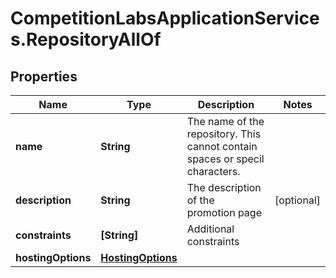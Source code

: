 # CompetitionLabsApplicationServices.RepositoryAllOf

## Properties

Name | Type | Description | Notes
------------ | ------------- | ------------- | -------------
**name** | **String** | The name of the repository. This cannot contain spaces or specil characters. | 
**description** | **String** | The description of the promotion page | [optional] 
**constraints** | **[String]** | Additional constraints | 
**hostingOptions** | [**HostingOptions**](HostingOptions.md) |  | 


